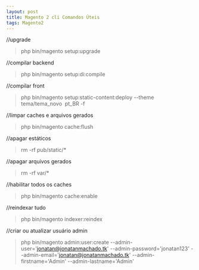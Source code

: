 ```yaml
---
layout: post
title: Magento 2 cli Comandos Úteis
tags: Magento2
---
```

//upgrade
> php bin/magento setup:upgrade

//compilar backend
> php bin/magento setup:di:compile

//compilar front
> php bin/magento setup:static-content:deploy --theme tema/tema_novo  pt_BR -f

//limpar caches e arquivos gerados
> php bin/magento cache:flush

//apagar estáticos
> rm -rf pub/static/* 

//apagar arquivos gerados
> rm -rf var/* 

//habilitar todos os caches
> php bin/magento cache:enable

//reindexar tudo
> php bin/magento indexer:reindex

//criar ou atualizar usuário admin
> php bin/magento admin:user:create --admin-user='jonatan@jonatanmachado.tk' --admin-password='jonatan123' --admin-email='jonatan@jonatanmachado.tk' --admin-firstname='Admin' --admin-lastname='Admin'

